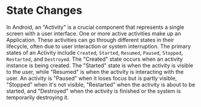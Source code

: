# State Changes

In Android, an "Activity" is a crucial component that represents a single screen with a user interface. One or more active activities make up an Application. These activities can go through different states in their lifecycle, often due to user interaction or system interruption. The primary states of an Activity include `Created`, `Started`, `Resumed`, `Paused`, `Stopped`, `Restarted`, and `Destroyed`. The "Created" state occurs when an activity instance is being created. The "Started" state is when the activity is visible to the user, while "Resumed" is when the activity is interacting with the user. An activity is "Paused" when it loses focus but is partly visible, "Stopped" when it's not visible, "Restarted" when the activity is about to be started, and "Destroyed" when the activity is finished or the system is temporarily destroying it.
